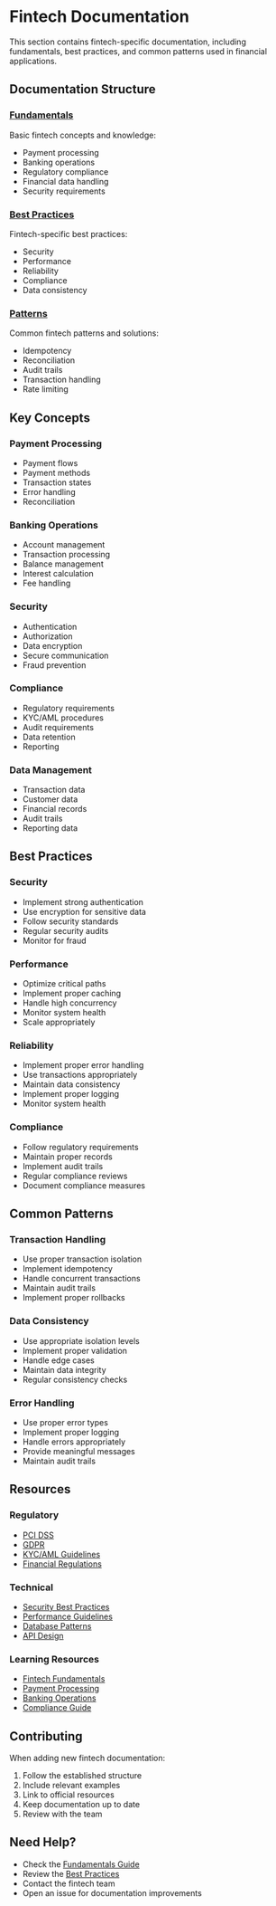 # Fintech Documentation

This section contains fintech-specific documentation, including fundamentals, best practices, and common patterns used in financial applications.

## Documentation Structure

### [Fundamentals](./fundamentals/README.md)
Basic fintech concepts and knowledge:
- Payment processing
- Banking operations
- Regulatory compliance
- Financial data handling
- Security requirements

### [Best Practices](./best-practices/README.md)
Fintech-specific best practices:
- Security
- Performance
- Reliability
- Compliance
- Data consistency

### [Patterns](./patterns/README.md)
Common fintech patterns and solutions:
- Idempotency
- Reconciliation
- Audit trails
- Transaction handling
- Rate limiting

## Key Concepts

### Payment Processing
- Payment flows
- Payment methods
- Transaction states
- Error handling
- Reconciliation

### Banking Operations
- Account management
- Transaction processing
- Balance management
- Interest calculation
- Fee handling

### Security
- Authentication
- Authorization
- Data encryption
- Secure communication
- Fraud prevention

### Compliance
- Regulatory requirements
- KYC/AML procedures
- Audit requirements
- Data retention
- Reporting

### Data Management
- Transaction data
- Customer data
- Financial records
- Audit trails
- Reporting data

## Best Practices

### Security
- Implement strong authentication
- Use encryption for sensitive data
- Follow security standards
- Regular security audits
- Monitor for fraud

### Performance
- Optimize critical paths
- Implement proper caching
- Handle high concurrency
- Monitor system health
- Scale appropriately

### Reliability
- Implement proper error handling
- Use transactions appropriately
- Maintain data consistency
- Implement proper logging
- Monitor system health

### Compliance
- Follow regulatory requirements
- Maintain proper records
- Implement audit trails
- Regular compliance reviews
- Document compliance measures

## Common Patterns

### Transaction Handling
- Use proper transaction isolation
- Implement idempotency
- Handle concurrent transactions
- Maintain audit trails
- Implement proper rollbacks

### Data Consistency
- Use appropriate isolation levels
- Implement proper validation
- Handle edge cases
- Maintain data integrity
- Regular consistency checks

### Error Handling
- Use proper error types
- Implement proper logging
- Handle errors appropriately
- Provide meaningful messages
- Maintain audit trails

## Resources

### Regulatory
- [PCI DSS](https://www.pcisecuritystandards.org/)
- [GDPR](https://gdpr.eu/)
- [KYC/AML Guidelines](./fundamentals/compliance.md)
- [Financial Regulations](./fundamentals/regulations.md)

### Technical
- [Security Best Practices](./best-practices/security.md)
- [Performance Guidelines](./best-practices/performance.md)
- [Database Patterns](./patterns/database.md)
- [API Design](./patterns/api.md)

### Learning Resources
- [Fintech Fundamentals](./fundamentals/README.md)
- [Payment Processing](./fundamentals/payments.md)
- [Banking Operations](./fundamentals/banking.md)
- [Compliance Guide](./fundamentals/compliance.md)

## Contributing

When adding new fintech documentation:

1. Follow the established structure
2. Include relevant examples
3. Link to official resources
4. Keep documentation up to date
5. Review with the team

## Need Help?

- Check the [Fundamentals Guide](./fundamentals/README.md)
- Review the [Best Practices](./best-practices/README.md)
- Contact the fintech team
- Open an issue for documentation improvements 